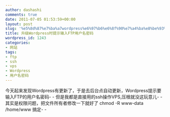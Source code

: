 ```yaml
---
author: dashashi
comments: true
date: 2011-07-05 01:53:59+00:00
layout: post
slug: '%e5%8d%87%e7%ba%a7wordpress%e6%97%b6%e6%8f%90%e7%a4%ba%e8%be%93%e5%85%a5ftp%e7%94%a8%e6%88%b7%e5%90%8d%e5%af%86%e7%a0%81'
title: 升级Wordpress时提示输入FTP用户名密码
wordpress_id: 1243
categories:
- 网站
tags:
- ftp
- ssh
- vps
- Wordpress
- 用户名密码
---
```


今天起来发现Wordpress有更新了，于是去后台点自动更新，Wordpress提示要输入FTP的用户名密码- -
但是我都是直接用的ssh操作VPS,压根就没这玩意儿- -其实是权限问题，把文件所有者修改一下就好了
chmod -R www-data /home/www
搞定- -
